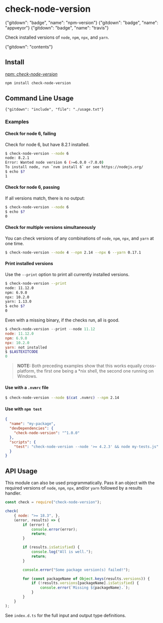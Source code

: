 # check-node-version
{"gitdown": "badge", "name": "npm-version"}
{"gitdown": "badge", "name": "appveyor"}
{"gitdown": "badge", "name": "travis"}

Check installed versions of `node`, `npm`, `npx`, and `yarn`.

{"gitdown": "contents"}

## Install

[npm: *check-node-version*](https://www.npmjs.com/package/check-node-version)

```bash
npm install check-node-version
```

## Command Line Usage

```
{"gitdown": "include", "file": "./usage.txt"}
```

### Examples

#### Check for node 6, failing

Check for node 6, but have 8.2.1 installed.

```bash
$ check-node-version --node 6
node: 8.2.1
Error: Wanted node version 6 (>=6.0.0 <7.0.0)
To install node, run `nvm install 6` or see https://nodejs.org/
$ echo $?
1
```

#### Check for node 6, passing

If all versions match, there is no output:

```bash
$ check-node-version --node 6
$ echo $?
0
```

#### Check for multiple versions simultaneously

You can check versions of any combinations of `node`, `npm`, `npx`, and `yarn`
at one time.

```bash
$ check-node-version --node 4 --npm 2.14 --npx 6 --yarn 0.17.1
```

#### Print installed versions

Use the `--print` option to print all currently installed versions.

```bash
$ check-node-version --print
node: 11.12.0
npm: 6.9.0
npx: 10.2.0
yarn: 1.13.0
$ echo $?
0
```

Even with a missing binary, if the checks run, all is good.
```powershell
$ check-node-version --print --node 11.12
node: 11.12.0
npm: 6.9.0
npx: 10.2.0
yarn: not installed
$ $LASTEXITCODE
0
```

> **NOTE:**
> Both preceding examples show that this works equally cross-platform,
> the first one being a *nix shell, the second one running on Windows.

#### Use with a `.nvmrc` file

```bash
$ check-node-version --node $(cat .nvmrc) --npm 2.14
```

#### Use with `npm test`

```json
{
  "name": "my-package",
  "devDependencies": {
    "check-node-version": "^1.0.0"
  },
  "scripts": {
    "test": "check-node-version --node '>= 4.2.3' && node my-tests.js"
  }
}
```

## API Usage

This module can also be used programmatically.
Pass it an object with the required versions of `node`, `npm`, `npx`, and/or `yarn` followed by a results handler.

```javascript
const check = require("check-node-version");

check(
    { node: ">= 18.3", },
    (error, results) => {
        if (error) {
            console.error(error);
            return;
        }

        if (results.isSatisfied) {
            console.log("All is well.");
            return;
        }

        console.error("Some package version(s) failed!");

        for (const packageName of Object.keys(results.versions)) {
            if (!results.versions[packageName].isSatisfied) {
                console.error(`Missing ${packageName}.`);
            }
        }
    }
);
```

See `index.d.ts` for the full input and output type definitions.
